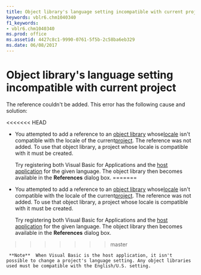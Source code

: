 ```yaml
---
title: Object library's language setting incompatible with current project
keywords: vblr6.chm1040340
f1_keywords:
- vblr6.chm1040340
ms.prod: office
ms.assetid: 4427c8c1-9990-0761-5f5b-2c58ba6eb329
ms.date: 06/08/2017
---
```



# Object library's language setting incompatible with current project

The reference couldn't be added. This error has the following cause and solution:



<<<<<<< HEAD
- You attempted to add a reference to an [object library](../../Glossary/vbe-glossary.md) whose[locale](../../Glossary/vbe-glossary.md) isn't compatible with the locale of the current[project](../../Glossary/vbe-glossary.md). The reference was not added. To use that object library, a project whose locale is compatible with it must be created.
    
    Try registering both Visual Basic for Applications and the [host application](../../Glossary/vbe-glossary.md) for the given language. The object library then becomes available in the **References** dialog box.
=======
- You attempted to add a reference to an [object library](../../Glossary/vbe-glossary.md#object-library) whose[locale](../../Glossary/vbe-glossary.md#locale) isn't compatible with the locale of the current[project](../../Glossary/vbe-glossary.md#project). The reference was not added. To use that object library, a project whose locale is compatible with it must be created.
    
    Try registering both Visual Basic for Applications and the [host application](../../Glossary/vbe-glossary.md#host-application) for the given language. The object library then becomes available in the **References** dialog box.
>>>>>>> master
    
     **Note**  When Visual Basic is the host application, it isn't possible to change a project's language setting. Any object libraries used must be compatible with the English/U.S. setting.


